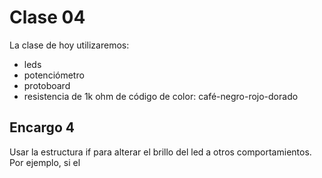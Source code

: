 # Clase 04
La clase de hoy utilizaremos:
- leds
- potenciómetro
- protoboard
- resistencia de 1k ohm de código de color: café-negro-rojo-dorado

## Encargo 4
Usar la estructura if para alterar el brillo del led a otros comportamientos.
Por ejemplo, si el 
